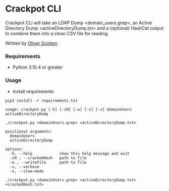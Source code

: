 # Crackpot CLI

Crackpot CLI will take an LDAP Dump <domain_users.grep>, an Active Directory Dump <activeDirectoryDump.txt> and a (optional) HashCat output to combine them into a clean CSV file for reading.

Written by [Oliver Scotten](https://www.github.com/oliv10).

### Requirements
- Python 3.10.4 or greater

### Usage
- Install requirements
```
pip3 install -r requirements.txt
```

```
usage: crackpot.py [-h] [-cH] [-w] [-v] [-s] domainUsers activeDirectoryDump

./crackpot.py <domainUsers.grep> <activeDirectoryDump.txt>

positional arguments:
  domainUsers
  activeDirectoryDump

options:
  -h, --help            show this help message and exit
  -cH , --crackedHash   path to file
  -w , --writeFile      path to file
  -v, --verbose
  -s, --slow-mode
```

```
./crackpot.py <domainUsers.grep> <activeDirectoryDump.txt> <crackedHash.txt>
```
